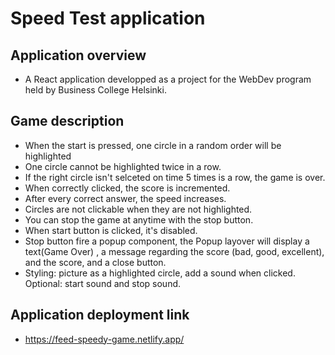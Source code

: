 # Speed Test application

## Application overview

- A React application developped as a project for the WebDev program held by Business College Helsinki.

## Game description

- When the start is pressed, one circle in a random order will be highlighted
- One circle cannot be highlighted twice in a row.
- If the right circle isn't selceted on time 5 times is a row, the game is over.
- When correctly clicked, the score is incremented.
- After every correct answer, the speed increases.
- Circles are not clickable when they are not highlighted.
- You can stop the game at anytime with the stop button.
- When start button is clicked, it's disabled.
- Stop button fire a popup component, the Popup layover will display a text(Game Over) , a message regarding the score (bad, good, excellent), and the score, and a close button.
- Styling: picture as a highlighted circle, add a sound when clicked. Optional: start sound and stop sound.

## Application deployment link

- https://feed-speedy-game.netlify.app/


